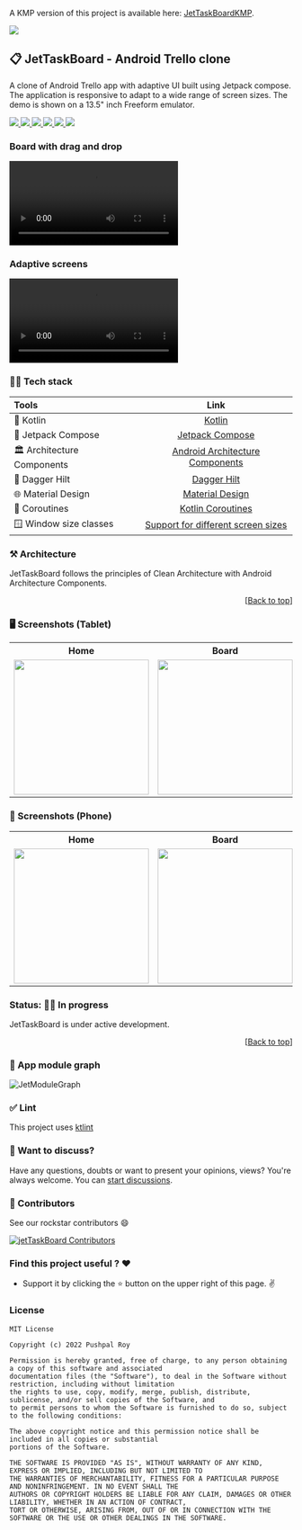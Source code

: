 A KMP version of this project is available here: [JetTaskBoardKMP](https://github.com/pushpalroy/JetTaskBoardKMP).

![](https://user-images.githubusercontent.com/110823088/195292319-a23c6bc7-ca92-4c11-8917-efe216d26c63.png)

<div id="top"></div>

## 📋 JetTaskBoard - Android Trello clone

  <p> A clone of Android Trello app with adaptive UI built using Jetpack compose. The application is responsive to adapt to a wide range of screen sizes. The demo is shown on a 13.5" inch Freeform emulator.</p>

  <p>
      <a href = "https://developer.android.com/jetpack/androidx/versions/all-channel#february_23_2022">
        <img src = "https://img.shields.io/badge/Jetpack%20Compose-1.5.15-blue.svg?color=blue&style=for-the-badge" />
      </a>
      <a href="https://kotlinlang.org/docs/releases.html">
        <img src="https://img.shields.io/badge/Kotlin-2.0.0-blue.svg?color=blue&style=for-the-badge"/>
      </a>
      <a href = "https://github.com/pushpalroy/jetTaskBoard/stargazers">
        <img src="https://img.shields.io/github/stars/pushpalroy/jetTaskBoard?color=green&style=for-the-badge" />
      </a>
      <a href = "https://github.com/pushpalroy/jetTaskBoard/network/members">
          <img src="https://img.shields.io/github/forks/pushpalroy/jetTaskBoard?color=green&style=for-the-badge" />
      </a>
      <a href = "https://github.com/pushpalroy/jetTaskBoard/watchers">
          <img src="https://img.shields.io/github/watchers/pushpalroy/jetTaskBoard?color=yellowgreen&style=for-the-badge" />
      </a>
      <a href = "https://github.com/pushpalroy/jetTaskBoard/issues">
          <img src="https://img.shields.io/github/issues/pushpalroy/jetTaskBoard?color=orange&style=for-the-badge" />
      </a>
  </p>

### Board with drag and drop

<video src="https://user-images.githubusercontent.com/19844292/195022680-f15e907d-0e55-4d22-8bcc-bfdbb6a5ef83.mp4"></video>

### Adaptive screens

<video src="https://user-images.githubusercontent.com/19844292/195041698-7384a20c-85df-4ee2-9d82-ad57d8fab8d2.mp4"></video>

### 👨‍💻 Tech stack

| Tools                      |                                                                       Link                                                                        |
|:---------------------------|:-------------------------------------------------------------------------------------------------------------------------------------------------:|
| 🤖 Kotlin                  |                                                         [Kotlin](https://kotlinlang.org)                                                          |
| 💚 Jetpack Compose         |                                         [Jetpack Compose](https://developer.android.com/jetpack/compose)                                          |
| 🏛 Architecture Components |                           [Android Architecture Components](https://developer.android.com/topic/libraries/architecture)                           |
| 💉 Dagger Hilt             |                              [Dagger Hilt](https://developer.android.com/training/dependency-injection/hilt-android)                              |
| 🌐 Material Design         |                            [Material Design](https://developer.android.com/jetpack/androidx/releases/compose-material)                            |
| 🌊 Coroutines              |                                       [Kotlin Coroutines](https://developer.android.com/kotlin/coroutines)                                        |
| 🪟 Window size classes     | [Support for different screen sizes](https://developer.android.com/guide/topics/large-screens/support-different-screen-sizes#window_size_classes) |

### ⚒️ Architecture

JetTaskBoard follows the principles of Clean Architecture with Android Architecture Components.

<p align="right">[<a href="#top">Back to top</a>]</p>

### 🖥️  Screenshots (Tablet)

<table style="width:100%">
  <tr>
    <th>Home</th>
    <th>Board</th> 
    <th>Create Board</th>
    <th>Edit Card</th>
  </tr>
  <tr>
    <td><img src = "art/home_tablet.png" width=240/></td> 
    <td><img src = "art/board_tablet.png" width=240/></td>
    <td><img src = "art/create_board_tablet.png" width=240/></td> 
    <td><img src = "art/edit_card_tablet.png" width=240/></td>
  </tr>
</table>

### 📱 Screenshots (Phone)

<table style="width:100%">
  <tr>
    <th>Home</th>
    <th>Board</th> 
    <th>Create Board</th>
    <th>Edit Card</th>
  </tr>
  <tr>
    <td><img src = "art/home_phone.png" width=240/></td> 
    <td><img src = "art/board_phone.png" width=240/></td>
    <td><img src = "art/create_board_phone.png" width=240/></td> 
    <td><img src = "art/edit_card_phone.png" width=240/></td>
  </tr>
</table>

### Status: 👩‍💻 In progress

  <p>JetTaskBoard is under active development.</p>

<p align="right">[<a href="#top">Back to top</a>]</p>

### 🧲 App module graph

![JetModuleGraph](https://user-images.githubusercontent.com/10808436/196190216-abb9437d-dd0b-4c93-bf77-70696a4d2bc6.png)


### ✅ Lint

This project uses [ktlint](https://github.com/jlleitschuh/ktlint-gradle)


### 💬 Want to discuss?

Have any questions, doubts or want to present your opinions, views? You're always welcome. You can [start discussions](https://github.com/pushpalroy/jetTaskBoard/discussions).

### 🤝 Contributors

See our rockstar contributors :smile:

[![jetTaskBoard Contributors](https://contrib.rocks/image?repo=pushpalroy/jetTaskBoard)](https://github.com/pushpalroy/jetTaskBoard/graphs/contributors)

### Find this project useful ? ❤️

- Support it by clicking the ⭐️ button on the upper right of this page. ✌️

### License
```
MIT License

Copyright (c) 2022 Pushpal Roy

Permission is hereby granted, free of charge, to any person obtaining a copy of this software and associated 
documentation files (the "Software"), to deal in the Software without restriction, including without limitation 
the rights to use, copy, modify, merge, publish, distribute, sublicense, and/or sell copies of the Software, and 
to permit persons to whom the Software is furnished to do so, subject to the following conditions:

The above copyright notice and this permission notice shall be included in all copies or substantial 
portions of the Software.

THE SOFTWARE IS PROVIDED "AS IS", WITHOUT WARRANTY OF ANY KIND, EXPRESS OR IMPLIED, INCLUDING BUT NOT LIMITED TO 
THE WARRANTIES OF MERCHANTABILITY, FITNESS FOR A PARTICULAR PURPOSE AND NONINFRINGEMENT. IN NO EVENT SHALL THE 
AUTHORS OR COPYRIGHT HOLDERS BE LIABLE FOR ANY CLAIM, DAMAGES OR OTHER LIABILITY, WHETHER IN AN ACTION OF CONTRACT, 
TORT OR OTHERWISE, ARISING FROM, OUT OF OR IN CONNECTION WITH THE SOFTWARE OR THE USE OR OTHER DEALINGS IN THE SOFTWARE.
```
